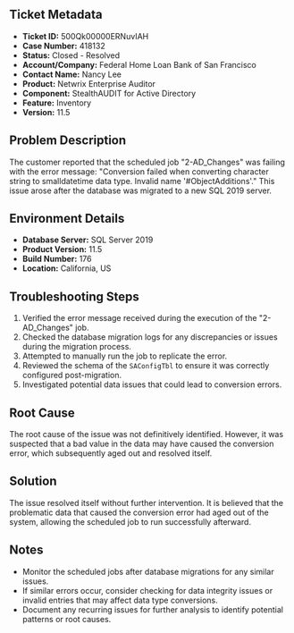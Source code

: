 ## Ticket Metadata
- **Ticket ID:** 500Qk00000ERNuvIAH
- **Case Number:** 418132
- **Status:** Closed - Resolved
- **Account/Company:** Federal Home Loan Bank of San Francisco
- **Contact Name:** Nancy Lee
- **Product:** Netwrix Enterprise Auditor
- **Component:** StealthAUDIT for Active Directory
- **Feature:** Inventory
- **Version:** 11.5

## Problem Description
The customer reported that the scheduled job "2-AD_Changes" was failing with the error message: "Conversion failed when converting character string to smalldatetime data type. Invalid name '#ObjectAdditions'." This issue arose after the database was migrated to a new SQL 2019 server.

## Environment Details
- **Database Server:** SQL Server 2019
- **Product Version:** 11.5
- **Build Number:** 176
- **Location:** California, US

## Troubleshooting Steps
1. Verified the error message received during the execution of the "2-AD_Changes" job.
2. Checked the database migration logs for any discrepancies or issues during the migration process.
3. Attempted to manually run the job to replicate the error.
4. Reviewed the schema of the `SAConfigTbl` to ensure it was correctly configured post-migration.
5. Investigated potential data issues that could lead to conversion errors.

## Root Cause
The root cause of the issue was not definitively identified. However, it was suspected that a bad value in the data may have caused the conversion error, which subsequently aged out and resolved itself.

## Solution
The issue resolved itself without further intervention. It is believed that the problematic data that caused the conversion error had aged out of the system, allowing the scheduled job to run successfully afterward.

## Notes
- Monitor the scheduled jobs after database migrations for any similar issues.
- If similar errors occur, consider checking for data integrity issues or invalid entries that may affect data type conversions.
- Document any recurring issues for further analysis to identify potential patterns or root causes.